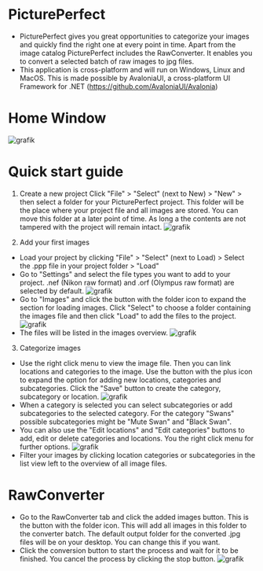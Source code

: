 # PicturePerfect
- PicturePerfect gives you great opportunities to categorize your images and quickly find the right one at every point in time. Apart from the image catalog PicturePerfect includes the RawConverter. It enables you to convert a selected batch of raw images to jpg files.
- This application is cross-platform and will run on Windows, Linux and MacOS. This is made possible by AvaloniaUI, a cross-platform UI Framework for .NET (https://github.com/AvaloniaUI/Avalonia)

# Home Window
![grafik](https://user-images.githubusercontent.com/67018627/173923054-96cdc8a9-d178-4828-bd93-34e14b7798a9.png)

# Quick start guide
1. Create a new project
Click "File" > "Select" (next to New) > "New" > then select a folder for your PicturePerfect project. This folder will be the place where your project file and all images are stored. You can move this folder at a later point of time. As long a the contents are not tampered with the project will remain intact.
![grafik](https://user-images.githubusercontent.com/67018627/173923437-a610d71b-7a8e-477d-9734-ebf7bcfa1bfe.png)


2. Add your first images
- Load your project by clicking "File" > "Select" (next to Load) > Select the .ppp file in your project folder > "Load"
- Go to "Settings" and select the file types you want to add to your project. .nef (Nikon raw format) and .orf (Olympus raw format) are selected by default.
  ![grafik](https://user-images.githubusercontent.com/67018627/173926136-39365992-c014-4357-bb05-409d0e22385e.png)
- Go to "Images" and click the button with the folder icon to expand the section for loading images. Click "Select" to choose a folder containing the images file and then click "Load" to add the files to the project.
  ![grafik](https://user-images.githubusercontent.com/67018627/173926856-b69ffcab-9767-4a5e-9a43-1341ca10a05b.png)
- The files will be listed in the images overview.
  ![grafik](https://user-images.githubusercontent.com/67018627/174401137-b90ceb8c-620a-47a3-b912-2c69a40d0081.png)
  
  
3. Categorize images
- Use the right click menu to view the image file. Then you can link locations and categories to the image. Use the button with the plus icon to expand the option for adding new locations, categories and subcategories. Click the "Save" button to create the category, subcategory or location.
  ![grafik](https://user-images.githubusercontent.com/67018627/173928972-4e1a32b3-3797-407f-9853-ade20f80bb7d.png)
- When a category is selected you can select subcategories or add subcategories to the selected category. For the category "Swans" possible subcategories might be "Mute Swan" and "Black Swan".
- You can also use the "Edit locations" and "Edit categories" buttons to add, edit or delete categories and locations. You the right click menu for further options.
  ![grafik](https://user-images.githubusercontent.com/67018627/173929757-9110e5b5-3431-4c6d-9211-3518ceada080.png)
- Filter your images by clicking location categories or subcategories in the list view left to the overview of all image files.

# RawConverter
- Go to the RawConverter tab and click the added images button. This is the button with the folder icon. This will add all images in this folder to the converter batch. The default output folder for the converted .jpg files will be on your desktop. You can change this if you want.
- Click the conversion button to start the process and wait for it to be finished. You cancel the process by clicking the stop button.
  ![grafik](https://user-images.githubusercontent.com/67018627/173930909-2e56da00-bf59-4d43-867b-6d055570b1ed.png)
